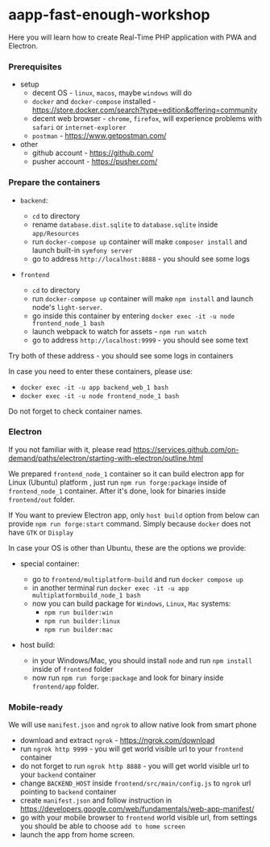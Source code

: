 aapp-fast-enough-workshop
========================

Here you will learn how to create Real-Time PHP application with PWA and Electron.

### Prerequisites

* setup
  * decent OS - `linux`, `macos`, maybe `windows` will do
  * `docker` and `docker-compose` installed - https://store.docker.com/search?type=edition&offering=community
  * decent web browser - `chrome`, `firefox`, will experience problems with `safari` or `internet-explorer` 
  * `postman` - https://www.getpostman.com/
* other
  * github account - https://github.com/
  * pusher account - https://pusher.com/
 
### Prepare the containers

* `backend`:
  * `cd` to directory
  * rename `database.dist.sqlite` to `database.sqlite` inside `app/Resources`
  * run `docker-compose up` container will make `composer install` and launch built-in `symfony server`
  * go to address `http://localhost:8888` - you should see some logs

* `frontend` 
  * `cd` to directory
  * run `docker-compose up` container will make `npm install` and launch node's `light-server`. 
  * go inside this container by entering `docker exec -it -u node frontend_node_1 bash` 
  * launch webpack to watch for assets - `npm run watch`
  * go to address `http://localhost:9999` - you should see some text

Try both of these address - you should see some logs in containers

In case you need to enter these containers, please use:
* `docker exec -it -u app backend_web_1 bash`
* `docker exec -it -u node frontend_node_1 bash`

Do not forget to check container names.

### Electron

If you not familiar with it, please read https://services.github.com/on-demand/paths/electron/starting-with-electron/outline.html

We prepared `frontend_node_1` container so it can build electron app for Linux (Ubuntu) platform ,
just run `npm run forge:package` inside of `frontend_node_1` container. 
After it's done, look for binaries inside `frontend/out` folder.

If You want to preview Electron app, only `host build` option from below can provide `npm run forge:start` command.
Simply because `docker` does not have `GTK` or `Display` 

In case your OS is other than Ubuntu, these are the options we provide:

* special container:
  * go to `frontend/multiplatform-build` and run `docker compose up`
  * in another terminal run `docker exec -it -u app multiplatformbuild_node_1 bash`
  * now you can build package for `Windows`, `Linux`, `Mac` systems:
    * `npm run builder:win`
    * `npm run builder:linux`
    * `npm run builder:mac`

* host build:
  * in your Windows/Mac, you should install `node` and run `npm install` inside of `frontend` folder
  * now run `npm run forge:package` and look for binary inside `frontend/app` folder.

### Mobile-ready

We will use `manifest.json` and `ngrok` to allow native look from smart phone

* download and extract `ngrok` - https://ngrok.com/download
* run `ngrok http 9999` - you will get world visible url to your `frontend` container 
* do not forget to run `ngrok http 8888` - you will get world visible url to your `backend` container
* change `BACKEND_HOST` inside `frontend/src/main/config.js` to `ngrok` url pointing to `backend` container
* create `manifest.json` and follow instruction in https://developers.google.com/web/fundamentals/web-app-manifest/
* go with your mobile browser to `frontend` world visible url, from settings you should be able to choose `add to home screen`
* launch the app from home screen. 
